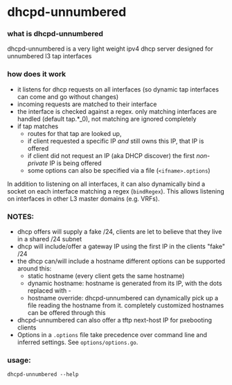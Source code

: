 # dhcpd-unnumbered

### what is dhcpd-unnumbered
dhcpd-unnumbered is a very light weight ipv4 dhcp server designed for unnumbered l3 tap interfaces

### how does it work
- it listens for dhcp requests on all interfaces (so dynamic tap interfaces can come and go without changes)
- incoming requests are matched to their interface
- the interface is checked against a regex. only matching interfaces are handled (default tap.*_0), not matching are ignored completely
- if tap matches
	- routes for that tap are looked up,
	- if client requested a specific IP *and* still owns this IP, that IP is offered
	- if client did not request an IP (aka DHCP discover) the first *non-private* IP is being offered
    - some options can also be specified via a file (`<ifname>.options`)

In addition to listening on all interfaces, it can also dynamically bind a socket on each interface matching a regex (`bindRegex`). This allows listening on interfaces in other L3 master domains (e.g. VRFs).

### NOTES:
- dhcp offers will supply a fake /24, clients are let to believe that they live in a shared /24 subnet
- dhcp will include/offer a gateway IP using the first IP in the clients "fake" /24
- the dhcp can/will include a hostname
  different options can be supported around this:
  - static hostname (every client gets the same hostname)
  - dynamic hostname: hostname is generated from its IP, with the dots replaced with -
  - hostname override: dhcpd-unnumbered can dynamically pick up a file reading the hostname from it. completely customized hostnames can be offered through this
- dhcpd-unnumbered can also offer a tftp next-host IP for pxebooting clients
- Options in a `.options` file take precedence over command line and inferred settings. See `options/options.go`.

### usage:
```
dhcpd-unnumbered --help
```
